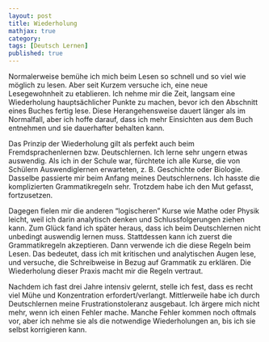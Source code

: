 ```yaml
---
layout: post
title: Wiederholung
mathjax: true
category:
tags: [Deutsch Lernen]
published: true
---
```

Normalerweise bemühe ich mich beim Lesen so schnell und so viel wie möglich zu lesen. Aber seit Kurzem versuche ich, eine neue Lesegewohnheit zu etablieren. Ich nehme mir die Zeit, langsam eine Wiederholung hauptsächlicher Punkte zu machen, bevor ich den Abschnitt eines Buches fertig lese. Diese Herangehensweise dauert länger als im Normalfall, aber ich hoffe darauf, dass ich mehr Einsichten aus dem Buch entnehmen und sie dauerhafter behalten kann.

Das Prinzip der Wiederholung gilt als perfekt auch beim Fremdsprachenlernen bzw. Deutschlernen. Ich lerne sehr ungern etwas auswendig. Als ich in der Schule war, fürchtete ich alle Kurse, die von Schülern Auswendiglernen erwarteten, z. B. Geschichte oder Biologie. Dasselbe passierte mir beim Anfang meines Deutschlernens. Ich hasste die komplizierten Grammatikregeln sehr. Trotzdem habe ich den Mut gefasst, fortzusetzen.

Dagegen fielen mir die anderen “logischeren” Kurse wie Mathe oder Physik leicht, weil ich darin analytisch denken und Schlussfolgerungen ziehen kann. Zum Glück fand ich später heraus, dass ich beim Deutschlernen nicht unbedingt auswendig lernen muss. Stattdessen kann ich zuerst die Grammatikregeln akzeptieren. Dann verwende ich die diese Regeln beim Lesen. Das bedeutet, dass ich mit kritischen und analytischen Augen lese, und versuche, die Schreibweise in Bezug auf Grammatik zu erklären. Die Wiederholung dieser Praxis macht mir die Regeln vertraut.

Nachdem ich fast drei Jahre intensiv gelernt, stelle ich fest, dass es recht viel Mühe und Konzentration erfordert/verlangt. Mittlerweile habe ich durch Deutschlernen meine Frustrationstoleranz ausgebaut. Ich ärgere mich nicht mehr, wenn ich einen Fehler mache. Manche Fehler kommen noch oftmals vor, aber ich nehme sie als die notwendige Wiederholungen an, bis ich sie selbst korrigieren kann.